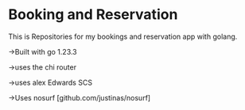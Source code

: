 # Booking and Reservation

This is Repositories for my bookings and reservation app with golang.

->Built with go 1.23.3

->uses the chi router

->uses alex Edwards SCS

->Uses nosurf [github.com/justinas/nosurf] 